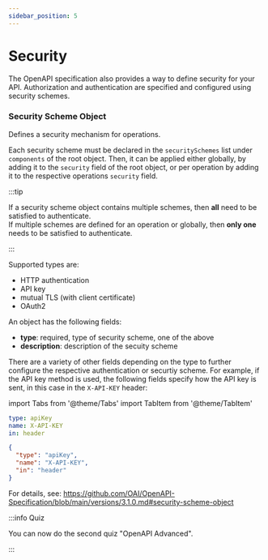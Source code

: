 ```yaml
---
sidebar_position: 5
---
```


# Security

The OpenAPI specification also provides a way to define security for your API.
Authorization and authentication are specified and configured using security schemes.

### Security Scheme Object

Defines a security mechanism for operations.

Each security scheme must be declared in the `securitySchemes` list under `components` of the root object.
Then, it can be applied either globally, by adding it to the `security` field of the root object,
or per operation by adding it to the respective operations `security` field.

:::tip

If a security scheme object contains multiple schemes, then **all** need to be satisfied to authenticate.  
If multiple schemes are defined for an operation or globally, then **only one** needs to be satisfied to authenticate.

:::

Supported types are:
- HTTP authentication
- API key
- mutual TLS (with client certificate)
- OAuth2

An object has the following fields:
- **type**: required, type of security scheme, one of the above
- **description**: description of the secuity scheme

There are a variety of other fields depending on the type to further configure the respective authentication or securtiy scheme.
For example, if the API key method is used, the following fields specify how the API key is sent, in this case in the `X-API-KEY` header:

import Tabs from '@theme/Tabs'
import TabItem from '@theme/TabItem'

<Tabs groupId="openapi-language">
  <TabItem value="yaml" label="YAML">

  ```yaml
  type: apiKey
  name: X-API-KEY
  in: header
  ```

  </TabItem>
  <TabItem value="json" label="JSON">

  ```json
  {
    "type": "apiKey",
    "name": "X-API-KEY",
    "in": "header"
  }
  ```

  </TabItem>
</Tabs>

For details, see: https://github.com/OAI/OpenAPI-Specification/blob/main/versions/3.1.0.md#security-scheme-object

:::info Quiz

You can now do the second quiz "OpenAPI Advanced".

:::
